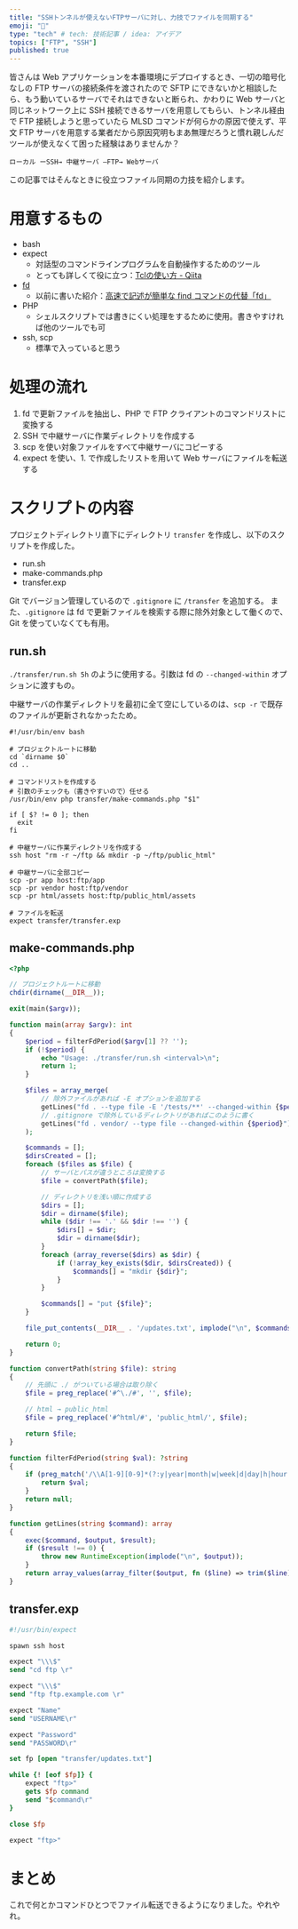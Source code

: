 ```yaml
---
title: "SSHトンネルが使えないFTPサーバに対し、力技でファイルを同期する"
emoji: "👺"
type: "tech" # tech: 技術記事 / idea: アイデア
topics: ["FTP", "SSH"]
published: true
---
```


皆さんは Web アプリケーションを本番環境にデプロイするとき、一切の暗号化なしの FTP サーバの接続条件を渡されたので SFTP にできないかと相談したら、もう動いているサーバでそれはできないと断られ、かわりに Web サーバと同じネットワーク上に SSH 接続できるサーバを用意してもらい、トンネル経由で FTP 接続しようと思っていたら MLSD コマンドが何らかの原因で使えず、平文 FTP サーバを用意する業者だから原因究明もまあ無理だろうと慣れ親しんだツールが使えなくて困った経験はありませんか？

```
ローカル ーSSH→ 中継サーバ —FTP→ Webサーバ
```

この記事ではそんなときに役立つファイル同期の力技を紹介します。

# 用意するもの

- bash
- expect
	- 対話型のコマンドラインプログラムを自動操作するためのツール
	- とっても詳しくて役に立つ：[Tclの使い方 - Qiita](https://qiita.com/hana_shin/items/ebd7339da657d5b376dd)
- [fd](https://github.com/sharkdp/fd)
	- 以前に書いた紹介：[高速で記述が簡単な find コマンドの代替「fd」](https://zenn.dev/21f/articles/fd-find-alternative)
- PHP
	- シェルスクリプトでは書きにくい処理をするために使用。書きやすければ他のツールでも可
- ssh, scp
	- 標準で入っていると思う

# 処理の流れ

1. fd で更新ファイルを抽出し、PHP で FTP クライアントのコマンドリストに変換する
2. SSH で中継サーバに作業ディレクトリを作成する
3. scp を使い対象ファイルをすべて中継サーバにコピーする
4. expect を使い、1. で作成したリストを用いて Web サーバにファイルを転送する

# スクリプトの内容

プロジェクトディレクトリ直下にディレクトリ `transfer` を作成し、以下のスクリプトを作成した。

- run.sh
- make-commands.php
- transfer.exp

Git でバージョン管理しているので `.gitignore` に `/transfer` を追加する。
また、`.gitignore` は fd で更新ファイルを検索する際に除外対象として働くので、Git を使っていなくても有用。

## run.sh

`./transfer/run.sh 5h` のように使用する。引数は fd の `--changed-within` オプションに渡すもの。

中継サーバの作業ディレクトリを最初に全て空にしているのは、`scp -r` で既存のファイルが更新されなかったため。

```shell
#!/usr/bin/env bash

# プロジェクトルートに移動
cd `dirname $0`
cd ..

# コマンドリストを作成する
# 引数のチェックも（書きやすいので）任せる
/usr/bin/env php transfer/make-commands.php "$1"

if [ $? != 0 ]; then
  exit
fi

# 中継サーバに作業ディレクトリを作成する
ssh host "rm -r ~/ftp && mkdir -p ~/ftp/public_html"

# 中継サーバに全部コピー
scp -pr app host:ftp/app
scp -pr vendor host:ftp/vendor
scp -pr html/assets host:ftp/public_html/assets

# ファイルを転送
expect transfer/transfer.exp
```

## make-commands.php

```php
<?php

// プロジェクトルートに移動
chdir(dirname(__DIR__));

exit(main($argv));

function main(array $argv): int
{
	$period = filterFdPeriod($argv[1] ?? '');
	if (!$period) {
		echo "Usage: ./transfer/run.sh <interval>\n";
		return 1;
	}

	$files = array_merge(
		// 除外ファイルがあれば -E オプションを追加する
		getLines("fd . --type file -E '/tests/**' --changed-within {$period}"),
		// .gitignore で除外しているディレクトリがあればこのように書く
		getLines("fd . vendor/ --type file --changed-within {$period}")
	);

	$commands = [];
	$dirsCreated = [];
	foreach ($files as $file) {
		// サーバとパスが違うところは変換する
		$file = convertPath($file);

		// ディレクトリを浅い順に作成する
		$dirs = [];
		$dir = dirname($file);
		while ($dir !== '.' && $dir !== '') {
			$dirs[] = $dir;
			$dir = dirname($dir);
		}
		foreach (array_reverse($dirs) as $dir) {
			if (!array_key_exists($dir, $dirsCreated)) {
				$commands[] = "mkdir {$dir}";
			}
		}

		$commands[] = "put {$file}";
	}

	file_put_contents(__DIR__ . '/updates.txt', implode("\n", $commands), LOCK_EX);

	return 0;
}

function convertPath(string $file): string
{
	// 先頭に ./ がついている場合は取り除く
	$file = preg_replace('#^\./#', '', $file);

	// html → public_html
	$file = preg_replace('#^html/#', 'public_html/', $file);

	return $file;
}

function filterFdPeriod(string $val): ?string
{
	if (preg_match('/\\A[1-9][0-9]*(?:y|year|month|w|week|d|day|h|hour|m|min|minute|s|sec|second)\\z/', $val)) {
		return $val;
	}
	return null;
}

function getLines(string $command): array
{
	exec($command, $output, $result);
	if ($result !== 0) {
		throw new RuntimeException(implode("\n", $output));
	}
	return array_values(array_filter($output, fn ($line) => trim($line) !== ''));
}
```

## transfer.exp

```tcl
#!/usr/bin/expect

spawn ssh host

expect "\\\$"
send "cd ftp \r"

expect "\\\$"
send "ftp ftp.example.com \r"

expect "Name"
send "USERNAME\r"

expect "Password"
send "PASSWORD\r"

set fp [open "transfer/updates.txt"]

while {! [eof $fp]} {
	expect "ftp>"
	gets $fp command
	send "$command\r"
}

close $fp

expect "ftp>"
```

# まとめ

これで何とかコマンドひとつでファイル転送できるようになりました。やれやれ。
